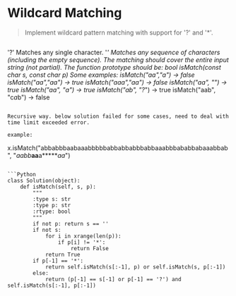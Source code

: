 # Wildcard Matching

> Implement wildcard pattern matching with support for '?' and '*'.

> ```
'?' Matches any single character.
'*' Matches any sequence of characters (including the empty sequence).
The matching should cover the entire input string (not partial).
The function prototype should be:
bool isMatch(const char *s, const char *p)
Some examples:
isMatch("aa","a") → false
isMatch("aa","aa") → true
isMatch("aaa","aa") → false
isMatch("aa", "*") → true
isMatch("aa", "a*") → true
isMatch("ab", "?*") → true
isMatch("aab", "c*a*b") → false
```

Recursive way. below solution failed for some cases, need to deal with time limit exceeded error.

example:

```
x.isMatch("abbabbbaabaaabbbbbabbabbabbbabbaaabbbababbabaaabbab", "*aabb***aa**a******aa*")
```

```Python
class Solution(object):
    def isMatch(self, s, p):
        """
        :type s: str
        :type p: str
        :rtype: bool
        """
        if not p: return s == ''
        if not s:
            for i in xrange(len(p)):
                if p[i] != '*':
                    return False
            return True
        if p[-1] == '*':
            return self.isMatch(s[:-1], p) or self.isMatch(s, p[:-1])
        else:
            return (p[-1] == s[-1] or p[-1] == '?') and self.isMatch(s[:-1], p[:-1])
```
